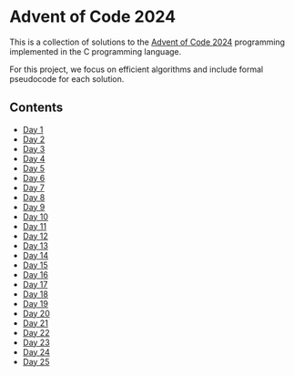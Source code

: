 <!-- index.md -->
<!-- Copyright (c) 2024-2025 Ishan Pranav -->
<!-- Licensed under the MIT license. -->

# Advent of Code 2024

This is a collection of solutions to the
[Advent of Code 2024](https://adventofcode.com/2024) programming implemented in
the C programming language.

For this project, we focus on efficient algorithms and include formal pseudocode
for each solution.

## Contents

- [Day 1](/advent-of-code-2024/day01)
- [Day 2](/advent-of-code-2024/day02)
- [Day 3](https://github.com/ishanpranav/advent-of-code-2024/blob/master/src/day03b.c)
- [Day 4](/advent-of-code-2024/day04)
- [Day 5](/advent-of-code-2024/day05)
- [Day 6](https://github.com/ishanpranav/advent-of-code-2024/blob/master/src/day06b.c)
- [Day 7](/advent-of-code-2024/day07)
- [Day 8](/advent-of-code-2024/day08)
- [Day 9](https://github.com/ishanpranav/advent-of-code-2024/blob/master/src/day09b.c)
- [Day 10](/advent-of-code-2024/day10)
- [Day 11](/advent-of-code-2024/day11)
- [Day 12](/advent-of-code-2024/day12)
- [Day 13](/advent-of-code-2024/day13)
- [Day 14](https://github.com/ishanpranav/advent-of-code-2024/blob/master/src/day14a.c)
- [Day 15](https://github.com/ishanpranav/advent-of-code-2024/blob/master/src/day15b.c)
- [Day 16](/advent-of-code-2024/day16)
- [Day 17](https://github.com/ishanpranav/advent-of-code-2024/blob/master/src/day17a.c)
- [Day 18](/advent-of-code-2024/day18)
- [Day 19](/advent-of-code-2024/day19)
- [Day 20](/advent-of-code-2024/day20)
- [Day 21](/advent-of-code-2024/day21)
- [Day 22](/advent-of-code-2024/day22)
- [Day 23](/advent-of-code-2024/day23)
- [Day 24](/advent-of-code-2024/day24)
- [Day 25](/advent-of-code-2024/day25)
